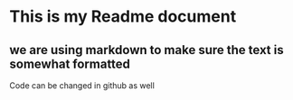 # This is my Readme document
## we are using markdown to make sure the text is somewhat formatted

Code can be changed in github as well
